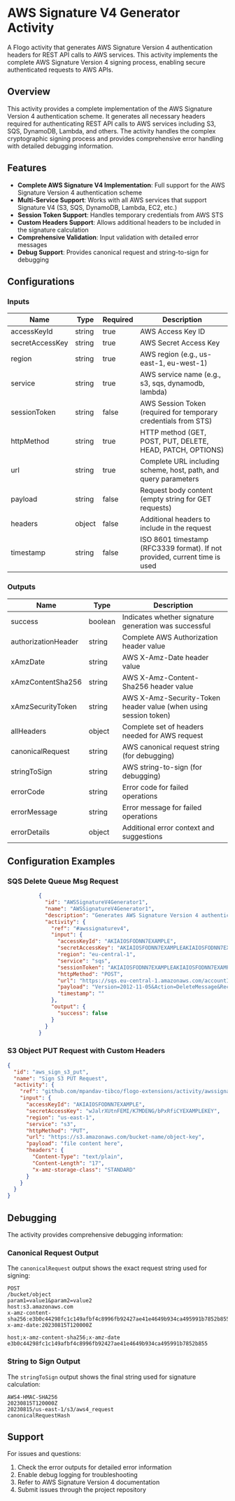 # AWS Signature V4 Generator Activity

A Flogo activity that generates AWS Signature Version 4 authentication headers for REST API calls to AWS services. This activity implements the complete AWS Signature Version 4 signing process, enabling secure authenticated requests to AWS APIs.

## Overview

This activity provides a complete implementation of the AWS Signature Version 4 authentication scheme. It generates all necessary headers required for authenticating REST API calls to AWS services including S3, SQS, DynamoDB, Lambda, and others. The activity handles the complex cryptographic signing process and provides comprehensive error handling with detailed debugging information.

## Features

- **Complete AWS Signature V4 Implementation**: Full support for the AWS Signature Version 4 authentication scheme
- **Multi-Service Support**: Works with all AWS services that support Signature V4 (S3, SQS, DynamoDB, Lambda, EC2, etc.)
- **Session Token Support**: Handles temporary credentials from AWS STS
- **Custom Headers Support**: Allows additional headers to be included in the signature calculation
- **Comprehensive Validation**: Input validation with detailed error messages
- **Debug Support**: Provides canonical request and string-to-sign for debugging



## Configurations

### Inputs

| Name | Type | Required | Description |
|------|------|----------|-------------|
| accessKeyId | string | true | AWS Access Key ID |
| secretAccessKey | string | true | AWS Secret Access Key |
| region | string | true | AWS region (e.g., us-east-1, eu-west-1) |
| service | string | true | AWS service name (e.g., s3, sqs, dynamodb, lambda) |
| sessionToken | string | false | AWS Session Token (required for temporary credentials from STS) |
| httpMethod | string | true | HTTP method (GET, POST, PUT, DELETE, HEAD, PATCH, OPTIONS) |
| url | string | true | Complete URL including scheme, host, path, and query parameters |
| payload | string | false | Request body content (empty string for GET requests) |
| headers | object | false | Additional headers to include in the request |
| timestamp | string | false | ISO 8601 timestamp (RFC3339 format). If not provided, current time is used |

### Outputs

| Name | Type | Description |
|------|------|-------------|
| success | boolean | Indicates whether signature generation was successful |
| authorizationHeader | string | Complete AWS Authorization header value |
| xAmzDate | string | AWS X-Amz-Date header value |
| xAmzContentSha256 | string | AWS X-Amz-Content-Sha256 header value |
| xAmzSecurityToken | string | AWS X-Amz-Security-Token header value (when using session token) |
| allHeaders | object | Complete set of headers needed for AWS request |
| canonicalRequest | string | AWS canonical request string (for debugging) |
| stringToSign | string | AWS string-to-sign (for debugging) |
| errorCode | string | Error code for failed operations |
| errorMessage | string | Error message for failed operations |
| errorDetails | object | Additional error context and suggestions |


## Configuration Examples

### SQS Delete Queue  Msg Request
```json
          {
            "id": "AWSSignatureV4Generator1",
            "name": "AWSSignatureV4Generator1",
            "description": "Generates AWS Signature Version 4 authentication headers for REST API calls",
            "activity": {
              "ref": "#awssignaturev4",
              "input": {
                "accessKeyId": "AKIAIOSFODNN7EXAMPLE",
                "secretAccessKey": "AKIAIOSFODNN7EXAMPLEAKIAIOSFODNN7EXAMPLE",
                "region": "eu-central-1",
                "service": "sqs",
                "sessionToken": "AKIAIOSFODNN7EXAMPLEAKIAIOSFODNN7EXAMPLEAKIAIOSFODNN7EXAMPLEAKIAIOSFODNN7EXAMPLEAKIAIOSFODNN7EXAMPLE",
                "httpMethod": "POST",
                "url": "https://sqs.eu-central-1.amazonaws.com/accountId/queue-Name",
                "payload": "Version=2012-11-05&Action=DeleteMessage&ReceiptHandle=\",$flow.Message[0].ReceiptHandle)",
                "timestamp": ""
              },
              "output": {
                "success": false
              }
            }
          }
```

### S3 Object PUT Request with Custom Headers
```json
{
  "id": "aws_sign_s3_put",
  "name": "Sign S3 PUT Request",
  "activity": {
    "ref": "github.com/mpandav-tibco/flogo-extensions/activity/awssignaturev4",
    "input": {
      "accessKeyId": "AKIAIOSFODNN7EXAMPLE",
      "secretAccessKey": "wJalrXUtnFEMI/K7MDENG/bPxRfiCYEXAMPLEKEY",
      "region": "us-east-1",
      "service": "s3",
      "httpMethod": "PUT",
      "url": "https://s3.amazonaws.com/bucket-name/object-key",
      "payload": "file content here",
      "headers": {
        "Content-Type": "text/plain",
        "Content-Length": "17",
        "x-amz-storage-class": "STANDARD"
      }
    }
  }
}
```


## Debugging

The activity provides comprehensive debugging information:

### Canonical Request Output
The `canonicalRequest` output shows the exact request string used for signing:
```
POST
/bucket/object
param1=value1&param2=value2
host:s3.amazonaws.com
x-amz-content-sha256:e3b0c44298fc1c149afbf4c8996fb92427ae41e4649b934ca495991b7852b855
x-amz-date:20230815T120000Z

host;x-amz-content-sha256;x-amz-date
e3b0c44298fc1c149afbf4c8996fb92427ae41e4649b934ca495991b7852b855
```

### String to Sign Output
The `stringToSign` output shows the final string used for signature calculation:
```
AWS4-HMAC-SHA256
20230815T120000Z
20230815/us-east-1/s3/aws4_request
canonicalRequestHash
```

## Support

For issues and questions:
1. Check the error outputs for detailed error information
2. Enable debug logging for troubleshooting
3. Refer to AWS Signature Version 4 documentation
4. Submit issues through the project repository
